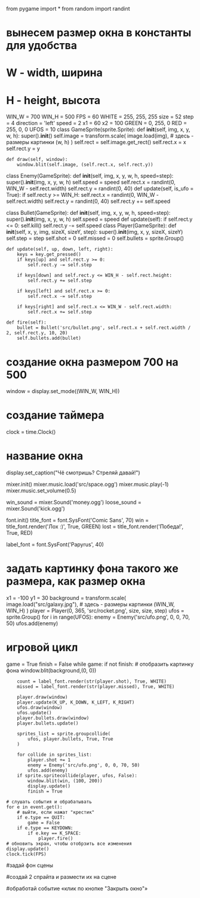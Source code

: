 from pygame import *
from random import randint
# вынесем размер окна в константы для удобства
# W - width, ширина
# H - height, высота
WIN_W = 700
WIN_H = 500
FPS = 60
WHITE = 255, 255, 255
size = 52
step = 4
direction = 'left'
speed = 2
x1 = 60
x2 = 100
GREEN = 0, 255, 0
RED = 255, 0, 0
UFOS = 10
class GameSprite(sprite.Sprite):
    def __init__(self, img, x, y, w, h):
        super().__init__()
        self.image = transform.scale(
            image.load(img),
            # здесь - размеры картинки
            (w, h)
        )
        self.rect = self.image.get_rect()
        self.rect.x = x
        self.rect.y = y
    
    def draw(self, window):
        window.blit(self.image, (self.rect.x, self.rect.y))

class Enemy(GameSprite):
    def __init__(self, img, x, y, w, h, speed=step):
        super().__init__(img, x, y, w, h)
        self.speed = speed
        self.rect.x = randint(0, WIN_W - self.rect.width)
        self.rect.y = randint(0, 40)
    def update(self, is_ufo = True):
        if self.rect.y >= WIN_H:
            self.rect.x = randint(0, WIN_W - self.rect.width)
            self.rect.y = randint(0, 40)
        self.rect.y += self.speed

class Bullet(GameSprite):
    def __init__(self, img, x, y, w, h, speed=step):
        super().__init__(img, x, y, w, h)
        self.speed = speed
    def update(self):
        if self.rect.y <= 0:
            self.kill()
        self.rect.y -= self.speed
class Player(GameSprite):
    def __init__(self, x, y, img, sizeX, sizeY, step):
        super().__init__(img, x, y, sizeX, sizeY)
        self.step = step
        self.shot = 0
        self.missed = 0
        self.bullets = sprite.Group()

    
    def update(self, up, down, left, right):
        keys = key.get_pressed()
        if keys[up] and self.rect.y >= 0:
            self.rect.y -= self.step

        if keys[down] and self.rect.y <= WIN_H - self.rect.height:
            self.rect.y += self.step

        if keys[left] and self.rect.x >= 0:
            self.rect.x -= self.step
        
        if keys[right] and self.rect.x <= WIN_W - self.rect.width:
            self.rect.x += self.step

    def fire(self):
        bullet = Bullet('src/bullet.png', self.rect.x + self.rect.width / 2, self.rect.y, 10, 20)
        self.bullets.add(bullet)

# создание окна размером 700 на 500
window = display.set_mode((WIN_W, WIN_H))
# создание таймера
clock = time.Clock()

# название окна 
display.set_caption("Чё смотришь? Стреляй давай!")

mixer.init()
mixer.music.load('src/space.ogg')
mixer.music.play(-1)
mixer.music.set_volume(0.5)

win_sound = mixer.Sound('money.ogg')
loose_sound = mixer.Sound('kick.ogg')

font.init()
title_font = font.SysFont('Comic Sans', 70)
win = title_font.render('Лох :)', True, GREEN)
lost = title_font.render('Победа!', True, RED)

label_font = font.SysFont('Papyrus', 40)


# задать картинку фона такого же размера, как размер окна
x1 = -100
y1 = 30
background = transform.scale(
    image.load("src/galaxy.jpg"),
    # здесь - размеры картинки
    (WIN_W, WIN_H)
)
player = Player(0, 365, 'src/rocket.png', size, size, step)
ufos = sprite.Group()
for i in range(UFOS):
    enemy = Enemy('src/ufo.png', 0, 0, 70, 50)
    ufos.add(enemy)

# игровой цикл
game = True
finish = False
while game:
    if not finish:
        # отобразить картинку фона
        window.blit(background,(0, 0))

        count = label_font.render(str(player.shot), True, WHITE)
        missed = label_font.render(str(player.missed), True, WHITE)

        player.draw(window)
        player.update(K_UP, K_DOWN, K_LEFT, K_RIGHT)
        ufos.draw(window)
        ufos.update()
        player.bullets.draw(window)
        player.bullets.update()

        sprites_list = sprite.groupcollide(
            ufos, player.bullets, True, True
        )   

        for collide in sprites_list:
            player.shot += 1
            enemy = Enemy('src/ufo.png', 0, 0, 70, 50)
            ufos.add(enemy)
        if sprite.spritecollide(player, ufos, False):
            window.blit(win, (100, 200))
            display.update()
            finish = True

    # слушать события и обрабатывать
    for e in event.get():
        # выйти, если нажат "крестик"
        if e.type == QUIT:
            game = False
        if e.type == KEYDOWN:
            if e.key == K_SPACE:
                player.fire()
    # обновить экран, чтобы отобрзить все изменения
    display.update()
    clock.tick(FPS)
#задай фон сцены

#создай 2 спрайта и размести их на сцене

#обработай событие «клик по кнопке "Закрыть окно"»
